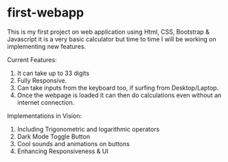 # first-webapp
This is my first project on web application using Html, CSS, Bootstrap & Javascript it is a very basic calculator but time to time I will be working on implementing new features.

Current Features:
1) It can take up to 33 digits
2) Fully Responsive.
3) Can take inputs from the keyboard too, if surfing from Desktop/Laptop.
4) Once the webpage is loaded it can then do calculations even without an internet connection.

Implementations in Vision:
1) Including Trigonometric and logarithmic operators
2) Dark Mode Toggle Button
3) Cool sounds and animations on buttons
4) Enhancing Responsiveness & UI
